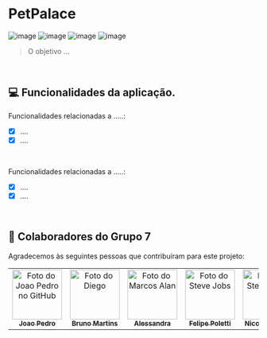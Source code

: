 # PetPalace
![image](https://img.shields.io/badge/JavaScript-323330?style=for-the-badge&logo=javascript&logoColor=F7DF1E)
![image](https://img.shields.io/badge/Node.js-43853D?style=for-the-badge&logo=node.js&logoColor=white)
![image](https://img.shields.io/badge/React.js-404D59?style=for-the-badge&logo=react&logoColor=%2361DAFB)
![image](https://img.shields.io/badge/MySQL-00000F?style=for-the-badge&logo=mysql&logoColor=white)

> O objetivo ...

<br>

## 💻 Funcionalidades da aplicação.

Funcionalidades relacionadas a .....:
- [x] ....
- [x] ....

<br>

Funcionalidades relacionadas a .....:
- [x] ....
- [x] ....

<br>


## 🤝 Colaboradores do Grupo 7

Agradecemos às seguintes pessoas que contribuíram para este projeto:

<table>
  <tr>
    <td align="center">
      <a href="#">
        <img src="https://avatars.githubusercontent.com/u/32704567?v=4" width="100px;" alt="Foto do Joao Pedro no GitHub"/><br>
        <sub>
          <b>Joao Pedro</b>
        </sub>
      </a>
    </td>
    <td align="center">
      <a href="#">
        <img src="https://avatars.githubusercontent.com/u/23509904?v=4" width="100px;" alt="Foto do Diego"/><br>
        <sub>
          <b>Bruno Martins</b>
        </sub>
      </a>
    </td>
    <td align="center">
      <a href="#">
        <img src="https://avatars3.githubusercontent.com/u/31936044" width="100px;" alt="Foto do Marcos Alan"/><br>
        <sub>
          <b>Alessandra</b>
        </sub>
      </a>
    </td>
       <td align="center">
      <a href="#">
        <img src="https://avatars3.githubusercontent.com/u/31936044" width="100px;" alt="Foto do Steve Jobs"/><br>
        <sub>
          <b>Felipe Poletti</b>
        </sub>
      </a>
    </td>
     <td align="center">
      <a href="#">
        <img src="https://avatars3.githubusercontent.com/u/31936044" width="100px;" alt="Foto do Steve Jobs"/><br>
        <sub>
          <b>Nicolas Flores</b>
        </sub>
      </a>
    </td>
  </tr>
</table>
